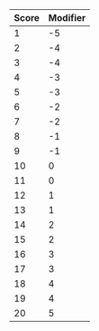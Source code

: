 | Score | Modifier |
| ----- | -------- |
|   1   |    -5    |
|   2   |    -4    |
|   3   |    -4    |
|   4   |    -3    |
|   5   |    -3    |
|   6   |    -2    |
|   7   |    -2    |
|   8   |    -1    |
|   9   |    -1    |
|  10   |    0     |
|  11   |    0     |
|  12   |    1     |
|  13   |    1     |
|  14   |    2     |
|  15   |    2     |
|  16   |    3     |
|  17   |    3     |
|  18   |    4     |
|  19   |    4     |
|  20   |    5     |
